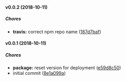 #### v0.0.2 (2018-10-11)

##### Chores

* **travis:**  correct npm repo name ([187d7baf](https://github.com/CentralPing/micro-json-api-query/commit/187d7bafbebf6f0f3bc0fefa30f55294804efdcb))

#### v0.0.1 (2018-10-11)

##### Chores

* **package:**  reset version for deployment ([e59d8c50](https://github.com/CentralPing/micro-json-api-query/commit/e59d8c50ff42cccaf58fe44541647df2cf295aba))
*  initial commit ([8e1a099a](https://github.com/CentralPing/micro-json-api-query/commit/8e1a099a64e2834491e85c93bfd384195c4f5486))

